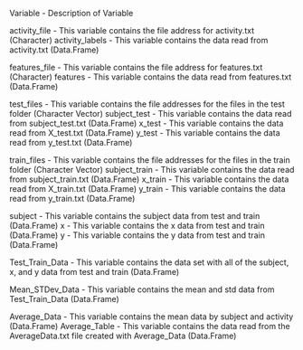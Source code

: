 Variable - Description of Variable

activity_file - This variable contains the file address for activity.txt (Character)
activity_labels - This variable contains the data read from activity.txt (Data.Frame)

features_file - This variable contains the file address for features.txt (Character)
features - This variable contains the data read from features.txt (Data.Frame)

test_files - This variable contains the file addresses for the files in the test folder (Character Vector)
subject_test - This variable contains the data read from subject_test.txt (Data.Frame)
x_test - This variable contains the data read from X_test.txt (Data.Frame)
y_test - This variable contains the data read from y_test.txt (Data.Frame)

train_files - This variable contains the file addresses for the files in the train folder (Character Vector)
subject_train - This variable contains the data read from subject_train.txt (Data.Frame)
x_train - This variable contains the data read from X_train.txt (Data.Frame)
y_train - This variable contains the data read from y_train.txt (Data.Frame)

subject - This variable contains the subject data from test and train (Data.Frame)
x - This variable contains the x data from test and train (Data.Frame)
y - This variable contains the y data from test and train (Data.Frame)

Test_Train_Data - This variable contains the data set with all of the subject, x, and y data from test and train (Data.Frame)

Mean_STDev_Data - This variable contains the mean and std data from Test_Train_Data (Data.Frame)

Average_Data - This variable contains the mean data by subject and activity (Data.Frame)
Average_Table - This variable contains the data read from the AverageData.txt file created with Average_Data (Data.Frame)
